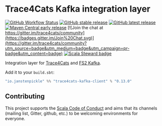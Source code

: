 # Trace4Cats Kafka integration layer

[![GitHub Workflow Status](https://img.shields.io/github/workflow/status/trace4cats/trace4cats-kafka/Continuous%20Integration)](https://github.com/trace4cats/trace4cats-kafka/actions?query=workflow%3A%22Continuous%20Integration%22)
[![GitHub stable release](https://img.shields.io/github/v/release/trace4cats/trace4cats-kafka?label=stable&sort=semver)](https://github.com/trace4cats/trace4cats-kafka/releases)
[![GitHub latest release](https://img.shields.io/github/v/release/trace4cats/trace4cats-kafka?label=latest&include_prereleases&sort=semver)](https://github.com/trace4cats/trace4cats-kafka/releases)
[![Maven Central early release](https://img.shields.io/maven-central/v/io.janstenpickle/trace4cats-kafka-client_2.13?label=early)](https://maven-badges.herokuapp.com/maven-central/io.janstenpickle/trace4cats-kafka-client_2.13)
[![Join the chat at https://gitter.im/trace4cats/community](https://badges.gitter.im/Join%20Chat.svg)](https://gitter.im/trace4cats/community?utm_source=badge&utm_medium=badge&utm_campaign=pr-badge&utm_content=badge)
[![Scala Steward badge](https://img.shields.io/badge/Scala_Steward-helping-blue.svg?style=flat&logo=data:image/png;base64,iVBORw0KGgoAAAANSUhEUgAAAA4AAAAQCAMAAAARSr4IAAAAVFBMVEUAAACHjojlOy5NWlrKzcYRKjGFjIbp293YycuLa3pYY2LSqql4f3pCUFTgSjNodYRmcXUsPD/NTTbjRS+2jomhgnzNc223cGvZS0HaSD0XLjbaSjElhIr+AAAAAXRSTlMAQObYZgAAAHlJREFUCNdNyosOwyAIhWHAQS1Vt7a77/3fcxxdmv0xwmckutAR1nkm4ggbyEcg/wWmlGLDAA3oL50xi6fk5ffZ3E2E3QfZDCcCN2YtbEWZt+Drc6u6rlqv7Uk0LdKqqr5rk2UCRXOk0vmQKGfc94nOJyQjouF9H/wCc9gECEYfONoAAAAASUVORK5CYII=)](https://scala-steward.org)

Integration layer for [Trace4Cats] and [FS2 Kafka].

Add it to your `build.sbt`:

```scala
"io.janstenpickle" %% "trace4cats-kafka-client" % "0.13.0"
```

## Contributing

This project supports the [Scala Code of Conduct](https://typelevel.org/code-of-conduct.html) and aims that its channels
(mailing list, Gitter, github, etc.) to be welcoming environments for everyone.

[Trace4Cats]: https://github.com/trace4cats/trace4cats
[FS2 Kafka]: https://fd4s.github.io/fs2-kafka
